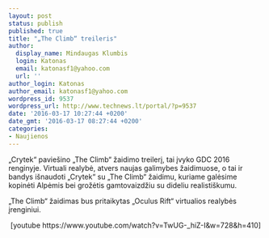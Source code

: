 ```yaml
---
layout: post
status: publish
published: true
title: "„The Climb“ treileris"
author:
  display_name: Mindaugas Klumbis
  login: Katonas
  email: katonasf1@yahoo.com
  url: ''
author_login: Katonas
author_email: katonasf1@yahoo.com
wordpress_id: 9537
wordpress_url: http://www.technews.lt/portal/?p=9537
date: '2016-03-17 10:27:44 +0200'
date_gmt: '2016-03-17 08:27:44 +0200'
categories:
- Naujienos
---
```

<p>„Crytek“ paviešino „The Climb“ žaidimo treilerį, tai įvyko GDC 2016 renginyje. Virtuali realybė, atvers naujas galimybes žaidimuose, o tai ir bandys išnaudoti „Crytek“ su „The Climb“ žaidimu, kuriame galėsime kopinėti Alpėmis bei grožėtis gamtovaizdžiu su dideliu realistiškumu.</p>
<p>„The Climb“ žaidimas bus pritaikytas „Oculus Rift“ virtualios realybės įrenginiui.</p>
<p style="text-align: center">[youtube https://www.youtube.com/watch?v=TwUG-_hiZ-I&w=728&h=410]</p>
